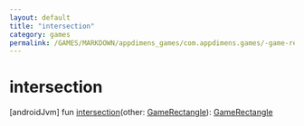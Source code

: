 ```yaml
---
layout: default
title: "intersection"
category: games
permalink: /GAMES/MARKDOWN/appdimens_games/com.appdimens.games/-game-rectangle/intersection.html
---
```


# intersection

[androidJvm]
fun [intersection](intersection.md)(other: [GameRectangle](index.md)): [GameRectangle](index.md)